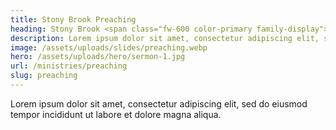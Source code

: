 ```yaml
---
title: Stony Brook Preaching
heading: Stony Brook <span class="fw-600 color-primary family-display">Preaching</span>
description: Lorem ipsum dolor sit amet, consectetur adipiscing elit, sed do eiusmod tempor incididunt ut labore et dolore magna aliqua.
image: /assets/uploads/slides/preaching.webp
hero: /assets/uploads/hero/sermon-1.jpg
url: /ministries/preaching
slug: preaching
---
```


Lorem ipsum dolor sit amet, consectetur adipiscing elit, sed do eiusmod tempor incididunt ut labore et dolore magna aliqua.